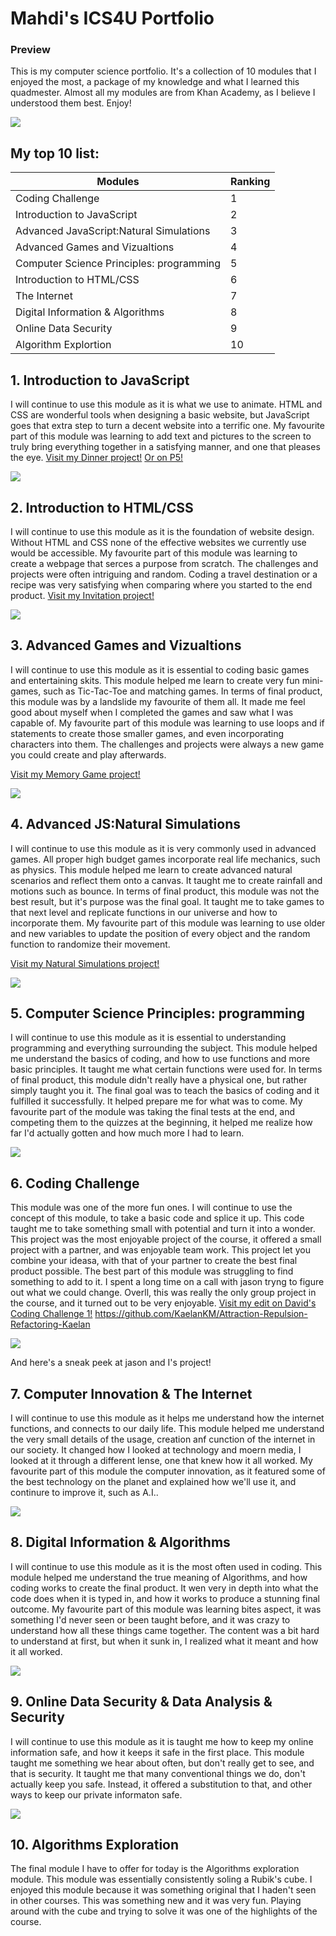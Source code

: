<!DOCTYPE html>

# Mahdi's ICS4U Portfolio #

### Preview ###
This is my computer science portfolio. It's a collection of 10 modules that I enjoyed the most, a package of my knowledge and what I learned this quadmester. Almost all my modules are from Khan Academy, as I believe I understood them best. Enjoy!

<img id="khan" src="https://support.khanacademy.org/hc/user_images/bxdMcLh5-h7PkoXFEWUb2Q.png">


## My top 10 list: ##
  
Modules  | Ranking
------------- | -------------
Coding Challenge  | 1
Introduction to JavaScript  | 2
Advanced JavaScript:Natural Simulations  | 3
Advanced Games and Vizualtions  | 4
Computer Science Principles: programming  | 5        
Introduction to HTML/CSS  | 6
The Internet  | 7
Digital Information & Algorithms | 8
Online Data Security  | 9
Algorithm Explortion | 10

## 1. Introduction to JavaScript ##
  
I will continue to use this module as it is what we use to animate. HTML and CSS are wonderful tools when designing a basic website, but JavaScript goes that extra step to turn a decent website into a terrific one. My favourite part of this module was learning to add text and pictures to the screen to truly bring everything together in a satisfying manner, and one that pleases the eye. 
<a href="https://www.khanacademy.org/computer-programming/spin-off-of-project-whats-for-dinner/5779760197877760">Visit my Dinner project!</a>
<a href="https://editor.p5js.org/mahdibouakline/sketches/uFUWPNaV4">Or on P5!</a>

<img id="JS" src="https://upload.wikimedia.org/wikipedia/commons/thumb/6/6a/JavaScript-logo.png/480px-JavaScript-logo.png">



## 2. Introduction to HTML/CSS ##
I will continue to use this module as it is the foundation of website design. Without HTML and CSS none of the effective websites we currently use would be accessible. My favourite part of this module was learning to create a webpage that serces a purpose from scratch. The challenges and projects were often intriguing and random. Coding a travel destination or a recipe was very satisfying when comparing where you started to the end product.
<a href="https://www.khanacademy.org/computer-programming/spin-off-of-project-event-invite/5606811827126272">Visit my Invitation project!</a>

<img id="HTML" src="https://p.kindpng.com/picc/s/23-237381_java-html-language-logo-png-transparent-png.png">
 
 
 
## 3. Advanced Games and Vizualtions ##
I will continue to use this module as it is essential to coding basic games and entertaining skits. This module helped me learn to create very fun mini-games, such as Tic-Tac-Toe and matching games. In terms of final product, this module was by a landslide my favourite of them all. It made me feel good about myself when I completed the games and saw what I was capable of. My favourite part of this module was learning to use loops and if statements to create those smaller games, and even incorporating characters into them. The challenges and projects were always a new game you could create and play afterwards.

<a href="https://www.khanacademy.org/computer-programming/spin-off-of-project-memory/6468164162895872">Visit my Memory Game project!</a>

<img id="Matching" src="https://www.khanacademy.org/computer-programming/project-memory/6369047752998912/5649050225344512.png">



## 4. Advanced JS:Natural Simulations ##
I will continue to use this module as it is very commonly used in advanced games. All proper high budget games incorporate real life mechanics, such as physics. This module helped me learn to create advanced natural scenarios and reflect them onto a canvas. It taught me to create rainfall and motions such as bounce. In terms of final product, this module was not the best result, but it's purpose was the final goal. It taught me to take games to that next level and replicate functions in our universe and how to incorporate them. My favourite part of this module was learning to use older and new variables to update the position of every object and the random function to randomize their movement. 

<a href="https://www.khanacademy.org/computer-programming/spin-off-of-project-creature-colonies/5214854252544000">Visit my Natural Simulations project!</a>

<img id="Khan" src="https://pbs.twimg.com/profile_images/1122934185570852865/leT97MR8.png">

 

## 5. Computer Science Principles: programming ##
I will continue to use this module as it is essential to understanding programming and everything surrounding the subject. This module helped me understand the basics of coding, and how to use functions and more basic principles. It taught me what certain functions were used for. In terms of final product, this module didn't really have a physical one, but rather simply taught you it. The final goal was to teach the basics of coding and it fulfilled it successfully. It helped prepare me for what was to come. My favourite part of the module was taking the final tests at the end, and competing them to the quizzes at the beginning, it helped me realize how far I'd actually gotten and how much more I had to learn.   

<img id="CPG" src="https://cdn.kastatic.org/googleusercontent/Ig6dNEHRxsJZjWcXhvDIPovdQSV43z0Ws1kggbUXGR19XOA7b8yZgyIyz3O8Bx72BFmMUD4S6uupdPhv2ToeMRc">


  
## 6. Coding Challenge ##
This module was one of the more fun ones. I will continue to use the concept of this module, to take a basic code and splice it up. This code taught me to take something small with potential and turn it into a wonder. This project was the most enjoyable project of the course, it offered a small project with a partner, and was enjoyable team work. This project let you combine your ideasa, with that of your partner to create the best final product possible. The best part of this module was struggling to find something to add to it. I spent a long time on a call with jason tryng to figure out what we could change. Overll, this was really the only group project in the course, and it turned out to be very enjoyable.
<a href="https://editor.p5js.org/mahdibouakline/sketches/l1yxTPK__">Visit my edit on David's Coding Challenge 1!</a>
https://github.com/KaelanKM/Attraction-Repulsion-Refactoring-Kaelan

<img id="CodeC" src="https://i.ytimg.com/vi/17WoOqgXsRM/sddefault.jpg">

And here's a sneak peek at jason and I's project!


  
## 7. Computer Innovation & The Internet ##
I will continue to use this module as it helps me understand how the internet functions, and connects to our daily life. This module helped me understand the very small details of the usage, creation anf cunction of the internet in our society. It changed how I looked at technology and moern media, I looked at it through a different lense, one that knew how it all worked. My favourite part of this module the computer innovation, as it featured some of the best technology on the planet and explained how we'll use it, and continure to improve it, such as A.I..     

<img id="Internet" src="https://static.vecteezy.com/system/resources/previews/000/543/715/non_2x/vector-futuristic-blue-earth-with-wifi-internet-abstract-technology-background-artificial-intelligence-digital-transformation-and-big-data-concept-business-quantum-internet-network-communication-concept.jpg">



## 8. Digital Information & Algorithms ##
I will continue to use this module as it is the most often used in coding. This module helped me understand the true meaning of Algorithms, and how coding works to create the final product. It wen very in depth into what the code does when it is typed in, and how it works to produce a stunning final outcome. My favourite part of this module was learning bites aspect, it was something I'd never seen or been taught before, and it was crazy to understand how all these things came together. The content was a bit hard to understand at first, but when it sunk in, I realized what it meant and how it all worked.   

<img id="Algorithms" src="https://machinelearningknowledge.ai/wp-content/uploads/2019/12/what-is-an-algorithm-featured.png">


  
## 9. Online Data Security & Data Analysis & Security ##
I will continue to use this module as it is taught me how to keep my online information safe, and how it keeps it safe in the first place. This module taught me something we hear about often, but don't really get to see, and that is security. It taught me that many conventional things we do, don't actually keep you safe. Instead, it offered a substitution to that, and other ways to keep our private informaton safe.

<img id="Security" src="https://thumbor.forbes.com/thumbor/300x0/https%3A%2F%2Fblogs-images.forbes.com%2Fnextavenue%2Ffiles%2F2013%2F01%2F7_steps_to_protect_your_online_security_148650499-300x168.jpg">


## 10. Algorithms Exploration ##
The final module I have to offer for today is the Algorithms exploration module. This module was essentially consistently soling a Rubik's cube. I enjoyed this module because it was something original that I haden't seen in other courses. This was something new and it was very fun. Playing around with the cube and trying to solve it was one of the highlights of the course.
